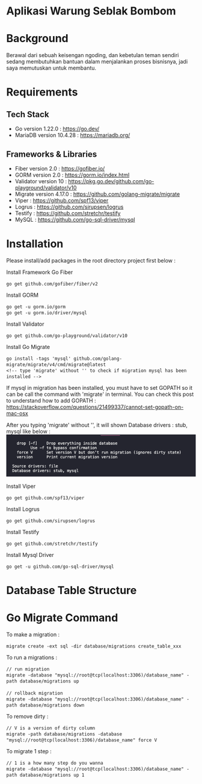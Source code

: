 # Aplikasi Warung Seblak Bombom

# Background

Berawal dari sebuah keisengan ngoding, dan kebetulan teman sendiri sedang membutuhkan bantuan dalam menjalankan proses bisnisnya, jadi saya memutuskan untuk membantu.

# Requirements

## Tech Stack

- Go version 1.22.0  : https://go.dev/
- MariaDB version 10.4.28 : https://mariadb.org/

## Frameworks & Libraries

- Fiber version 2.0 : https://gofiber.io/
- GORM version 2.0 : https://gorm.io/index.html
- Validator version 10 : https://pkg.go.dev/github.com/go-playground/validator/v10
- Migrate version 4.17.0 : https://github.com/golang-migrate/migrate
- Viper : https://github.com/spf13/viper
- Logrus : https://github.com/sirupsen/logrus
- Testify : https://github.com/stretchr/testify
- MySQL : https://github.com/go-sql-driver/mysql


# Installation
Please install/add packages in the root directory project first below :

Install Framework Go Fiber

```
go get github.com/gofiber/fiber/v2
```

Install GORM

```
go get -u gorm.io/gorm
go get -u gorm.io/driver/mysql
```

Install Validator

```
go get github.com/go-playground/validator/v10
```

Install Go Migrate

```
go install -tags 'mysql' github.com/golang-migrate/migrate/v4/cmd/migrate@latest
<!-- type 'migrate' without '' to check if migration mysql has been installed -->
```
If mysql in migration has been installed, you must have to set GOPATH so it can be call the command with 'migrate' in terminal. You can check this post to understand how to add GOPATH :
https://stackoverflow.com/questions/21499337/cannot-set-gopath-on-mac-osx

After you typing 'migrate' without '', it will shown Database drivers : stub, mysql like below :
![alt text](<Screenshot 2024-03-26 at 20.38.04.png>)


Install Viper

```
go get github.com/spf13/viper
```

Install Logrus

```
go get github.com/sirupsen/logrus
```

Install Testify

```
go get github.com/stretchr/testify
```

Install Mysql Driver

```
go get -u github.com/go-sql-driver/mysql
```



# Database Table Structure

# Go Migrate Command

To make a migration :
```
migrate create -ext sql -dir database/migrations create_table_xxx
```

To run a migrations :
```
// run migration
migrate -database "mysql://root@tcp(localhost:3306)/database_name" -path database/migrations up

// rollback migration
migrate -database "mysql://root@tcp(localhost:3306)/database_name" -path database/migrations down
```

To remove dirty :
```
// V is a version of dirty column
migrate -path database/migrations -database "mysql://root@tcp(localhost:3306)/database_name" force V
```

To migrate 1 step :

```
// 1 is a how many step do you wanna
migrate -database "mysql://root@tcp(localhost:3306)/database_name" -path database/migrations up 1
```